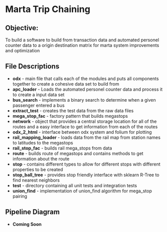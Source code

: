 # Marta Trip Chaining

## Objective:
To build a software to build from transaction data and automated personel counter data to a origin destination matrix for marta system improvements and optimization

## File Descriptions
- **odx** - main file that calls each of the modules and puts all components together to create a cohesive data set to build from
- **apc_loader** - Loads the automated personel counter data and process it to create a input data set
- **bus_search** - implements a binary search to determine when a given passenger entered a bus
- **extract_test** - creates the test data from the raw data files
- **mega_stop_fac** - factory pattern that builds megastops 
- **network** - object that provides a central storage location for all of the routes and a easy interface to get information from  each of the routes
- **odx_2_html** - interface between odx system and folium for plotting
- **rail_mapping_loader** - loads data from the rail map from station names to latitudes to the megastops
- **rail_stop_fac** - builds rail mega_stops from data
- **route** - builds route of megastops and contains methods to get information about the route
- **stop** - contains different types to allow for different stops with different properties to be created
- **stop_ball_tree** - provides stop friendly interface with sklearn R-Tree to find nearest neighbors
- **test** - directory containing all unit tests and integration tests
- **union_find** - implementation of union_find algorithm for mega_stop pairing

## Pipeline Diagram 

- **Coming Soon**
